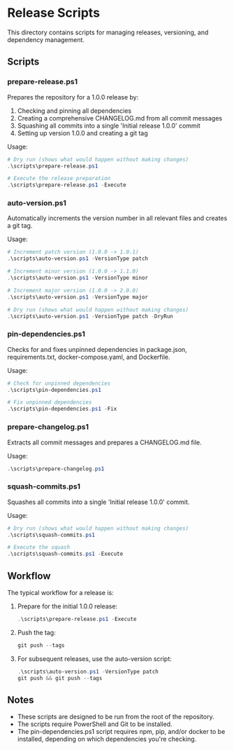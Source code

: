 # Release Scripts

This directory contains scripts for managing releases, versioning, and dependency management.

## Scripts

### prepare-release.ps1

Prepares the repository for a 1.0.0 release by:
1. Checking and pinning all dependencies
2. Creating a comprehensive CHANGELOG.md from all commit messages
3. Squashing all commits into a single 'Initial release 1.0.0' commit
4. Setting up version 1.0.0 and creating a git tag

Usage:
```powershell
# Dry run (shows what would happen without making changes)
.\scripts\prepare-release.ps1

# Execute the release preparation
.\scripts\prepare-release.ps1 -Execute
```

### auto-version.ps1

Automatically increments the version number in all relevant files and creates a git tag.

Usage:
```powershell
# Increment patch version (1.0.0 -> 1.0.1)
.\scripts\auto-version.ps1 -VersionType patch

# Increment minor version (1.0.0 -> 1.1.0)
.\scripts\auto-version.ps1 -VersionType minor

# Increment major version (1.0.0 -> 2.0.0)
.\scripts\auto-version.ps1 -VersionType major

# Dry run (shows what would happen without making changes)
.\scripts\auto-version.ps1 -VersionType patch -DryRun
```

### pin-dependencies.ps1

Checks for and fixes unpinned dependencies in package.json, requirements.txt, docker-compose.yaml, and Dockerfile.

Usage:
```powershell
# Check for unpinned dependencies
.\scripts\pin-dependencies.ps1

# Fix unpinned dependencies
.\scripts\pin-dependencies.ps1 -Fix
```

### prepare-changelog.ps1

Extracts all commit messages and prepares a CHANGELOG.md file.

Usage:
```powershell
.\scripts\prepare-changelog.ps1
```

### squash-commits.ps1

Squashes all commits into a single 'Initial release 1.0.0' commit.

Usage:
```powershell
# Dry run (shows what would happen without making changes)
.\scripts\squash-commits.ps1

# Execute the squash
.\scripts\squash-commits.ps1 -Execute
```

## Workflow

The typical workflow for a release is:

1. Prepare for the initial 1.0.0 release:
   ```powershell
   .\scripts\prepare-release.ps1 -Execute
   ```

2. Push the tag:
   ```powershell
   git push --tags
   ```

3. For subsequent releases, use the auto-version script:
   ```powershell
   .\scripts\auto-version.ps1 -VersionType patch
   git push && git push --tags
   ```

## Notes

- These scripts are designed to be run from the root of the repository.
- The scripts require PowerShell and Git to be installed.
- The pin-dependencies.ps1 script requires npm, pip, and/or docker to be installed, depending on which dependencies you're checking.
